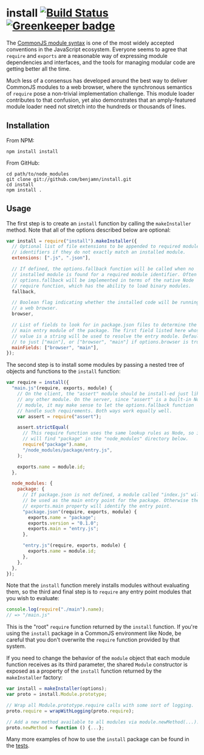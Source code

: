 # install [![Build Status](https://travis-ci.org/benjamn/install.svg?branch=master)](https://travis-ci.org/benjamn/install) [![Greenkeeper badge](https://badges.greenkeeper.io/benjamn/install.svg)](https://greenkeeper.io/)

The [CommonJS module syntax](http://wiki.commonjs.org/wiki/Modules/1.1) is one of the most widely accepted conventions in the JavaScript ecosystem. Everyone seems to agree that `require` and `exports` are a reasonable way of expressing module dependencies and interfaces, and the tools for managing modular code are getting better all the time.

Much less of a consensus has developed around the best way to deliver CommonJS modules to a web browser, where the synchronous semantics of `require` pose a non-trivial implementation challenge. This module loader contributes to that confusion, yet also demonstrates that an amply-featured module loader need not stretch into the hundreds or thousands of lines.

## Installation

From NPM:

    npm install install

From GitHub:

    cd path/to/node_modules
    git clone git://github.com/benjamn/install.git
    cd install
    npm install .

## Usage

The first step is to create an `install` function by calling the
`makeInstaller` method. Note that all of the options described below are
optional:

```js
var install = require("install").makeInstaller({
  // Optional list of file extensions to be appended to required module
  // identifiers if they do not exactly match an installed module.
  extensions: [".js", ".json"],

  // If defined, the options.fallback function will be called when no
  // installed module is found for a required module identifier. Often
  // options.fallback will be implemented in terms of the native Node
  // require function, which has the ability to load binary modules.
  fallback,

  // Boolean flag indicating whether the installed code will be running in
  // a web browser.
  browser,

  // List of fields to look for in package.json files to determine the
  // main entry module of the package. The first field listed here whose
  // value is a string will be used to resolve the entry module. Defaults
  // to just ["main"], or ["browser", "main"] if options.browser is true.
  mainFields: ["browser", "main"],
});
```

The second step is to install some modules by passing a nested tree of
objects and functions to the `install` function:

```js
var require = install({
  "main.js"(require, exports, module) {
    // On the client, the "assert" module should be install-ed just like
    // any other module. On the server, since "assert" is a built-in Node
    // module, it may make sense to let the options.fallback function
    // handle such requirements. Both ways work equally well.
    var assert = require("assert");

    assert.strictEqual(
      // This require function uses the same lookup rules as Node, so it
      // will find "package" in the "node_modules" directory below.
      require("package").name,
      "/node_modules/package/entry.js",
    );

    exports.name = module.id;
  },

  node_modules: {
    package: {
      // If package.json is not defined, a module called "index.js" will
      // be used as the main entry point for the package. Otherwise the
      // exports.main property will identify the entry point.
      "package.json"(require, exports, module) {
        exports.name = "package";
        exports.version = "0.1.0";
        exports.main = "entry.js";
      },

      "entry.js"(require, exports, module) {
        exports.name = module.id;
      },
    },
  },
});
```

Note that the `install` function merely installs modules without
evaluating them, so the third and final step is to `require` any entry
point modules that you wish to evaluate:

```js
console.log(require("./main").name);
// => "/main.js"
```

This is the "root" `require` function returned by the `install`
function. If you're using the `install` package in a CommonJS environment
like Node, be careful that you don't overwrite the `require` function
provided by that system.

If you need to change the behavior of the `module` object that each module
function receives as its third parameter, the shared `Module` constructor
is exposed as a property of the `install` function returned by the
`makeInstaller` factory:

```js
var install = makeInstaller(options);
var proto = install.Module.prototype;

// Wrap all Module.prototype.require calls with some sort of logging.
proto.require = wrapWithLogging(proto.require);

// Add a new method available to all modules via module.newMethod(...).
proto.newMethod = function () {...};
```

Many more examples of how to use the `install` package can be found in the
[tests](https://github.com/benjamn/install/blob/master/test/run.js).

